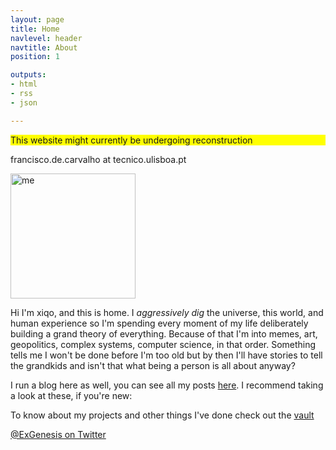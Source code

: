 ```yaml
---
layout: page
title: Home
navlevel: header
navtitle: About
position: 1

outputs:
- html
- rss
- json

---
```


<p style="background-color:yellow">This website might currently be undergoing reconstruction</p>

francisco.de.carvalho at tecnico.ulisboa.pt

<img src="{{ site.url }}/assets/img/xiqpic.jpg" alt="me" width="200"/>

Hi I'm xiqo, and this is home. I _aggressively dig_ the universe, this world, and human experience so I'm spending every moment of my life deliberately building a grand theory of everything. Because of that I'm into memes, art, geopolitics, complex systems, computer science, in that order. Something tells me I won't be done before I'm too old but by then I'll have stories to tell the grandkids and isn't that what being a person is all about anyway?

I run a blog here as well, you can see all my posts [here](blog.html). I recommend taking a look at these, if you're new:


To know about my projects and other things I've done check out the [vault](vault.md)

[@ExGenesis on Twitter](https://twitter.com/home)
